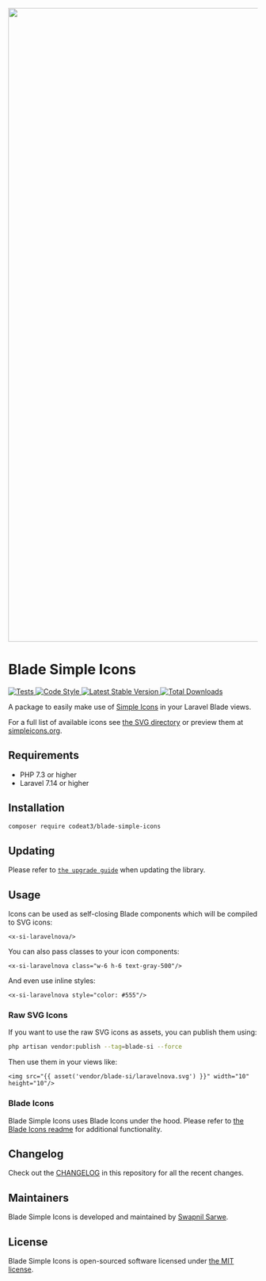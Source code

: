<p align="center">
    <img src="https://banners.beyondco.de/Blade%20Simple%20Icons.png?theme=light&packageManager=composer+require&packageName=codeat3%2Fblade-simple-icons&pattern=architect&style=style_1&description=A+package+to+use+Simple+Icons+in+your+Laravel+Blade+views&md=1&showWatermark=1&fontSize=100px&images=https%3A%2F%2Flaravel.com%2Fimg%2Flogomark.min.svg" width="1280" title="Social Card Blade Simple Icons">
</p>

# Blade Simple Icons

<a href="https://github.com/codeat3/blade-simple-icons/actions?query=workflow%3ATests">
    <img src="https://github.com/codeat3/blade-simple-icons/workflows/Tests/badge.svg" alt="Tests">
</a>
<a href="https://github.styleci.io/repos/258753939">
    <img src="https://github.styleci.io/repos/258753939/shield?style=flat" alt="Code Style">
</a>
<a href="https://packagist.org/packages/codeat3/blade-simple-icons">
    <img src="https://img.shields.io/packagist/v/codeat3/blade-simple-icons" alt="Latest Stable Version">
</a>
<a href="https://packagist.org/packages/codeat3/blade-simple-icons">
    <img src="https://img.shields.io/packagist/dt/codeat3/blade-simple-icons" alt="Total Downloads">
</a>

A package to easily make use of [Simple Icons](https://github.com/simple-icons/simple-icons) in your Laravel Blade views.

For a full list of available icons see [the SVG directory](resources/svg) or preview them at [simpleicons.org](https://simpleicons.org/).

## Requirements

- PHP 7.3 or higher
- Laravel 7.14 or higher

## Installation

```bash
composer require codeat3/blade-simple-icons
```

## Updating

Please refer to [`the upgrade guide`](UPGRADE.md) when updating the library.

## Usage

Icons can be used as self-closing Blade components which will be compiled to SVG icons:

```blade
<x-si-laravelnova/>
```

You can also pass classes to your icon components:

```blade
<x-si-laravelnova class="w-6 h-6 text-gray-500"/>
```

And even use inline styles:

```blade
<x-si-laravelnova style="color: #555"/>
```

### Raw SVG Icons

If you want to use the raw SVG icons as assets, you can publish them using:

```bash
php artisan vendor:publish --tag=blade-si --force
```

Then use them in your views like:

```blade
<img src="{{ asset('vendor/blade-si/laravelnova.svg') }}" width="10" height="10"/>
```

### Blade Icons

Blade Simple Icons uses Blade Icons under the hood. Please refer to [the Blade Icons readme](https://github.com/blade-ui-kit/blade-icons) for additional functionality.

## Changelog

Check out the [CHANGELOG](CHANGELOG.md) in this repository for all the recent changes.

## Maintainers

Blade Simple Icons is developed and maintained by [Swapnil Sarwe](https://swapnilsarwe.com).

## License

Blade Simple Icons is open-sourced software licensed under [the MIT license](LICENSE.md).
